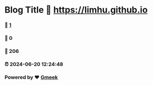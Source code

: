 # Blog Title :link: https://limhu.github.io 
### :page_facing_up: [1](https://limhu.github.io/tag.html) 
### :speech_balloon: 0 
### :hibiscus: 206 
### :alarm_clock: 2024-06-20 12:24:48 
### Powered by :heart: [Gmeek](https://github.com/Meekdai/Gmeek)
